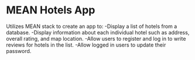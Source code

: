 # MEAN Hotels App

Utilizes MEAN stack to create an app to:
    -Display a list of hotels from a database.
    -Display information about each individual hotel such as address, overall rating, and map location.
    -Allow users to register and log in to write reviews for hotels in the list.
    -Allow logged in users to update their password.